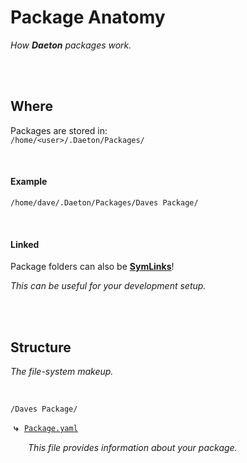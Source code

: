 
# Package Anatomy

*How **Daeton** packages work.*

<br>
<br>

## Where

Packages are stored in: <br>
`/home/<user>/.Daeton/Packages/`

<br>

#### Example

`/home/dave/.Daeton/Packages/Daves Package/`

<br>

#### Linked

Package folders can also be **[SymLinks]**!

*This can be useful for your development setup.*

<br>
<br>

## Structure

*The file-system makeup.*

<br>

`/Daves Package/`

 **⤷**  [`Package.yaml`]

      *This file provides information about your package.*

<br>
<br>


<!----------------------------------------------------------------------------->

[SymLinks]: https://en.wikipedia.org/wiki/Symbolic_link

[`Package.yaml`]: Files/Manifest.md
